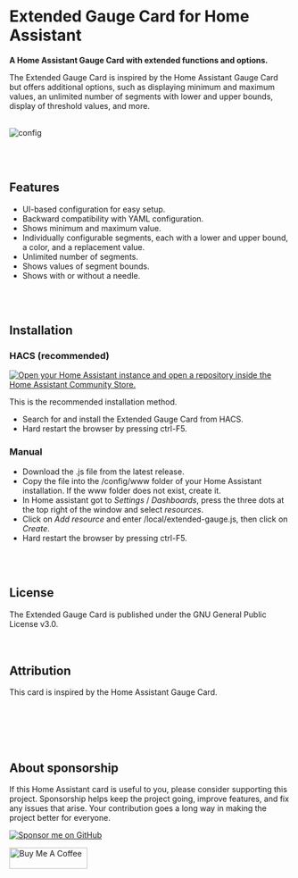 # Extended Gauge Card for Home Assistant
**A Home Assistant Gauge Card with extended functions and options.**

The Extended Gauge Card is inspired by the Home Assistant Gauge Card but offers additional options, such as displaying minimum and maximum values, an unlimited number of segments with lower and upper bounds, display of threshold values, and more.
<br />
<br />

![config](https://github.com/user-attachments/assets/b4133a1e-9e61-424a-9e89-2f9543bad6ef)


<br />
<br />

## Features
- UI-based configuration for easy setup.
- Backward compatibility with YAML configuration.
- Shows minimum and maximum value.
- Individually configurable segments, each with a lower and upper bound, a color, and a replacement value.
- Unlimited number of segments.
- Shows values of segment bounds.
- Shows with or without a needle.
<br />
<br />

## Installation

### HACS (recommended)
[![Open your Home Assistant instance and open a repository inside the Home Assistant Community Store.](https://my.home-assistant.io/badges/hacs_repository.svg)](https://my.home-assistant.io/redirect/hacs_repository/?owner=microteq&repository=extended-gauge&category=plugin)

This is the recommended installation method.

- Search for and install the Extended Gauge Card from HACS.
- Hard restart the browser by pressing ctrl-F5.

### Manual

- Download the .js file from the latest release.
- Copy the file into the /config/www folder of your Home Assistant installation. If the www folder does not exist, create it.
- In Home assistant got to *Settings* / *Dashboards*, press the three dots at the top right of the window and select *resources*.
- Click on *Add resource* and enter /local/extended-gauge.js, then click on *Create*.
- Hard restart the browser by pressing ctrl-F5.
<br />
<br />

## License

The Extended Gauge Card is published under the GNU General Public License v3.0.
<br />
<br />
<br />

## Attribution

This card is inspired by the Home Assistant Gauge Card.
<br />
<br />
<br />
<br />
<br />
<br />

## About sponsorship

If this Home Assistant card is useful to you, please consider supporting this project. Sponsorship helps keep the project going, improve features, and fix any issues that arise. Your contribution goes a long way in making the project better for everyone.


[![Sponsor me on GitHub](https://img.shields.io/badge/sponsor-me%20on%20GitHub-green)](https://github.com/sponsors/microteq)

<a href="https://www.buymeacoffee.com/microteq" target="_blank"><img src="https://cdn.buymeacoffee.com/buttons/v2/default-yellow.png" alt="Buy Me A Coffee" width="140" height="38" style="height: 38px !important;width: 140px !important;" ></a>









